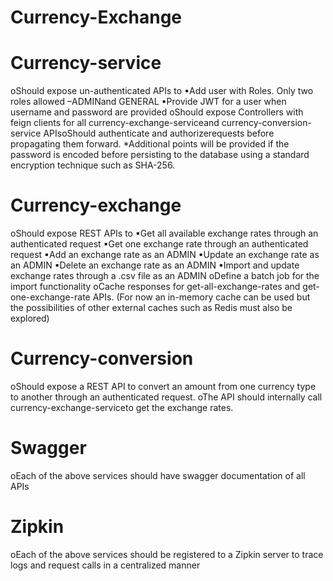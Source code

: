 # Currency-Exchange

# Currency-service 

oShould expose un-authenticated APIs to ▪Add user with Roles.
Only two roles allowed –ADMINand GENERAL
▪Provide JWT for a user when username and password are provided
oShould expose Controllers with feign clients for all currency-exchange-serviceand currency-conversion-service
APIsoShould authenticate and authorizerequests before propagating them forward.
*Additional points will be provided if the password is encoded before persisting to the database using a standard encryption technique such as SHA-256.

# Currency-exchange

oShould expose REST APIs to
▪Get all available exchange rates through an authenticated request
▪Get one exchange rate through an authenticated request
▪Add an exchange rate as an ADMIN
▪Update an exchange rate as an ADMIN
▪Delete an exchange rate as an ADMIN
▪Import and update exchange rates through a .csv file as an ADMIN
oDefine a batch job for the import functionality
oCache responses for get-all-exchange-rates and get-one-exchange-rate APIs. 
(For now an in-memory cache can be used but the possibilities of other external caches such as Redis must also be explored)

# Currency-conversion

oShould expose a REST API to convert an amount from one currency type to another through an authenticated request.
oThe API should internally call currency-exchange-serviceto get the exchange rates.

# Swagger

oEach of the above services should have swagger documentation of all APIs

# Zipkin

oEach of the above services should be registered to a Zipkin server to trace logs and request calls in a centralized manner
